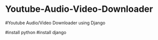 # Youtube-Audio-Video-Downloader
#Youtube Audio/Video Downloader using Django

#install python
#install django
